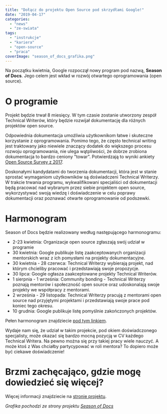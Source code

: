 ```yaml
---
title: "Dołącz do projektu Open Source pod skrzydłami Google!"
date: "2019-04-17"
categories:
  - "news"
  - "ze-swiata"
tags:
  - "instrukcje"
  - "kariera"
  - "open-source"
  - "praca"
coverImage: "season_of_docs_grafika.png"
---
```


Na początku kwietnia, Google rozpoczął nowy program pod nazwą, **Season of Docs**. Jego celem jest wkład w rozwój otwartego oprogramowania (open source).

# O programie

Projekt będzie trwał 8 miesięcy. W tym czasie zostanie utworzony zespół Technical Writerów, który będzie rozwijał dokumentację dla różnych projektów open source.

Odpowiednia dokumentacja umożliwia użytkownikom łatwe i skuteczne korzystanie z oprogramowania. Pomimo tego, że często technical writing jest traktowany jako niewiele znaczący dodatek do większego procesu rozwoju oprogramowania, nie ulega wątpliwości, że dobrze zrobiona dokumentacja to bardzo ceniony "towar". Potwierdzają to wyniki ankiety [Open Source Survey z 2017](https://opensourcesurvey.org/2017/).

Doskonałymi kandydatami do tworzenia dokumentacji, która jest w stanie sprostać wymaganiom użytkowników są doświadczeni Technical Writerzy. W trakcie trwania programu, wykwalifikowani specjaliści od dokumentacji będą pracować nad wybranym przez siebie projektem open source, wykorzystywać swoją wiedzę i doświadczenie w celu poprawy dokumentacji oraz poznawać otwarte oprogramowanie od podszewki.

# Harmonogram

Season of Docs będzie realizowany według następującego harmonogramu:

- 2-23 kwietnia: Organizacje open source zgłaszają swój udział w programie
- 30 kwietnia: Google publikuje listę zaakceptowanych organizacji mentorskich wraz z ich pomysłami na projekty dokumentacyjne.
- 30 kwietnia - 28 czerwca: Technical Writerzy wybierają projekt, nad którym chcieliby pracować i przedstawiają swoje propozycje.
- 30 lipca: Google ogłasza zaakceptowane projekty Technical Writerów.
- 1 sierpnia - 1 września: Community bonding - Technical Writerzy poznają mentorów i społeczność open source oraz udoskonalają swoje projekty we współpracy z mentorami.
- 2 września - 29 listopada: Technical Writerzy pracują z mentorami open source nad przyjętymi projektami i przedstawiają swoje prace pod koniec tego okresu.
- 10 grudnia: Google publikuje listę pomyślnie zakończonych projektów.

Pełen harmonogram znajdziecie [pod tym linkiem](https://developers.google.com/season-of-docs/docs/timeline).

Wydaje nam się, że udział w takim projekcie, pod okiem doświadczonego specjalisty, może okazać się bardzo mocną pozycją w CV każdego Technical Writera. Na pewno można się przy takiej pracy wiele nauczyć. A może ktoś z Was chciałby partycypować w roli mentora? To dopiero może być ciekawe doświadczenie!

# Brzmi zachęcająco, gdzie mogę dowiedzieć się więcej?

Więcej informacji znajdziecie na [stronie projektu](https://developers.google.com/season-of-docs/).



_Grafika pochodzi ze strony projektu [Season of Docs](https://developers.google.com/season-of-docs/)_
